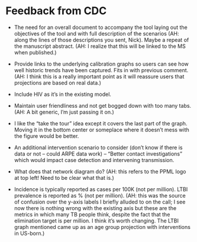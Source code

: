# Feedback from CDC

* The need for an overall document to accompany the tool laying out the 
objectives of the tool and with full description of the scenarios (AH: along the
lines of those descriptions you sent, Nick). Maybe a repeat of the manuscript 
abstract. (AH: I realize that this will be linked to the MS when published.)

* Provide links to the underlying calibration graphs so users can see how well
historic trends have been captured. Fits in with previous comment. (AH: I think
this is a really important point as it will reassure users that projections are
based  on real data.)

* Include HIV as it’s in the existing model.

* Maintain user friendliness and not get bogged down with too many tabs.(AH: A
bit generic, I’m just passing it on.)

* I like the “take the tour” idea except it covers the last part of the graph.
Moving it in the bottom center or someplace where it doesn’t mess with the
figure would be better.

* An additional intervention scenario to consider (don’t know if there is data
or not – could ARPE data work) – “Better contact investigations” which would
impact case detection and intervening transmission.

* What does that network diagram do? (AH: this refers to the PPML logo at top
left! Need to be clear what that is.)

* Incidence is typically reported as cases per 100K (not per million). LTBI
prevalence is reported as % (not per million). (AH: this was the source of 
confusion over the y-axis labels I briefly alluded to on the call; I see now 
there is nothing wrong with the existing axis but these are the metrics in which
many TB people think, despite the fact that the elimination target is per 
million. I think it’s worth changing. The LTBI graph mentioned came up as an age
group projection with interventions in US-born.)
